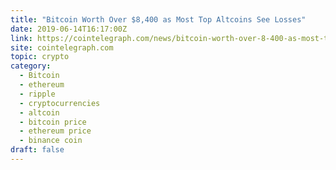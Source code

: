 ```yaml
---
title: "Bitcoin Worth Over $8,400 as Most Top Altcoins See Losses"
date: 2019-06-14T16:17:00Z
link: https://cointelegraph.com/news/bitcoin-worth-over-8-400-as-most-top-altcoins-see-losses?utm_medium=RSS&utm_source=hune
site: cointelegraph.com
topic: crypto
category:
  - Bitcoin
  - ethereum
  - ripple
  - cryptocurrencies
  - altcoin
  - bitcoin price
  - ethereum price
  - binance coin
draft: false
---
```

